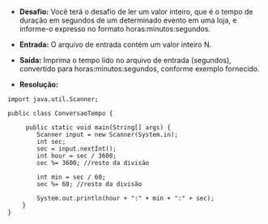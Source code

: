 * **Desafio:** Você terá o desafio de ler um valor inteiro, que é o tempo de duração em segundos de um determinado evento em uma loja, e informe-o expresso no formato horas:minutos:segundos.

* **Entrada:** O arquivo de entrada contém um valor inteiro N.

* **Saída:** Imprima o tempo lido no arquivo de entrada (segundos), convertido para horas:minutos:segundos, conforme exemplo fornecido.

* **Resolução:**
```
import java.util.Scanner;

public class ConversaoTempo {

     public static void main(String[] args) {
        Scanner input = new Scanner(System.in);
        int sec;
        sec = input.nextInt();
        int hour = sec / 3600;
        sec %= 3600; //resto da divisão 

        int min = sec / 60;
        sec %= 60; //resto da divisão

        System.out.println(hour + ":" + min + ":" + sec);
    }
}
```